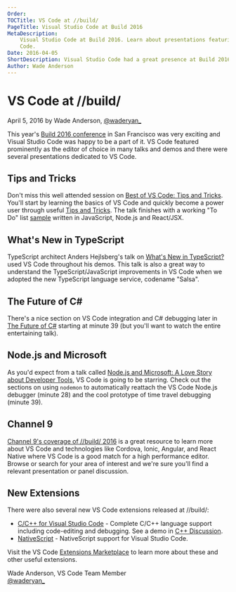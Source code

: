 ```yaml
---
Order:
TOCTitle: VS Code at //build/
PageTitle: Visual Studio Code at Build 2016
MetaDescription:
    Visual Studio Code at Build 2016. Learn about presentations featuring VS
    Code.
Date: 2016-04-05
ShortDescription: Visual Studio Code had a great presence at Build 2016.
Author: Wade Anderson
---
```


# VS Code at //build/

April 5, 2016 by Wade Anderson, [@waderyan\_](https://twitter.com/waderyan_)

This year's [Build 2016 conference](https://build.microsoft.com/) in San
Francisco was very exciting and Visual Studio Code was happy to be a part of it.
VS Code featured prominently as the editor of choice in many talks and demos and
there were several presentations dedicated to VS Code.

## Tips and Tricks

Don't miss this well attended session on
[Best of VS Code: Tips and Tricks](https://channel9.msdn.com/Events/Build/2016/B887).
You'll start by learning the basics of VS Code and quickly become a power user
through useful
[Tips and Tricks](https://github.com/Microsoft/vscode-tips-and-tricks). The talk
finishes with a working "To Do" list
[sample](https://github.com/Microsoft/vscode-react-sample) written in
JavaScript, Node.js and React/JSX.

## What's New in TypeScript

TypeScript architect Anders Hejlsberg's talk on
[What's New in TypeScript?](https://channel9.msdn.com/Events/Build/2016/B881)
used VS Code throughout his demos. This talk is also a great way to understand
the TypeScript/JavaScript improvements in VS Code when we adopted the new
TypeScript language service, codename "Salsa".

## The Future of C&#35;

There's a nice section on VS Code integration and C&#35; debugging later in
[The Future of C&#35;](https://channel9.msdn.com/Events/Build/2016/B889)
starting at minute 39 (but you'll want to watch the entire entertaining talk).

## Node.js and Microsoft

As you'd expect from a talk called
[Node.js and Microsoft: A Love Story about Developer Tools](https://channel9.msdn.com/Events/Build/2016/B870),
VS Code is going to be starring. Check out the sections on using `nodemon` to
automatically reattach the VS Code Node.js debugger (minute 28) and the cool
prototype of time travel debugging (minute 39).

## Channel 9

[Channel 9's coverage of //build/ 2016](https://channel9.msdn.com/Events/Build/2016)
is a great resource to learn more about VS Code and technologies like Cordova,
Ionic, Angular, and React Native where VS Code is a good match for a high
performance editor. Browse or search for your area of interest and we're sure
you'll find a relevant presentation or panel discussion.

## New Extensions

There were also several new VS Code extensions released at //build/:

-   [C/C++ for Visual Studio Code](https://marketplace.visualstudio.com/items?itemName=ms-vscode.cpptools) -
    Complete C/C++ language support including code-editing and debugging. See a
    demo in
    [C++ Discussion](https://channel9.msdn.com/Events/Build/2016/C-Discussion).
-   [NativeScript](https://marketplace.visualstudio.com/items?itemName=Telerik.nativescript) -
    NativeScript support for Visual Studio Code.

Visit the VS Code
[Extensions Marketplace](https://marketplace.visualstudio.com/VSCode) to learn
more about these and other useful extensions.

Wade Anderson, VS Code Team Member <br>
[@waderyan\_](https://twitter.com/waderyan_)
